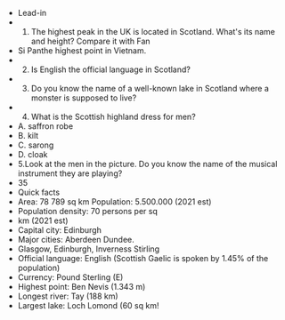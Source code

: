 - Lead-in
- 1. The highest peak in the UK is located in Scotland. What's its name and height? Compare it with Fan
- Si Panthe highest point in Vietnam.
- 2. Is English the official language in Scotland?
- 3. Do you know the name of a well-known lake in Scotland where a monster is supposed to live?
- 4. What is the Scottish highland dress for men?
- A. saffron robe
- B. kilt
- C. sarong
- D. cloak
- 5.Look at the men in the picture. Do you know the name of the musical instrument they are playing?
- 35
- Quick facts
- Area: 78 789 sq km Population: 5.500.000 (2021 est)
- Population density: 70 persons per sq
- km (2021 est)
- Capital city: Edinburgh
- Major cities: Aberdeen Dundee.
- Glasgow, Edinburgh, Inverness Stirling
- Official language: English (Scottish Gaelic is spoken by 1.45% of the population)
- Currency: Pound Sterling (E)
- Highest point: Ben Nevis (1.343 m)
- Longest river: Tay (188 km)
- Largest lake: Loch Lomond (60 sq km!